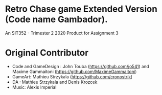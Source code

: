 # Retro Chase game Extended Version (Code name Gambador).

An SIT352 - Trimester 2 2020 Product for Assignment 3


# Original Contributor
- Code and GameDesign : John Touba (https://github.com/jo541) and Maxime Gammaitoni (https://github.com/MaximeGammaitoni)
- GameArt: Mathieu Strzykala (https://github.com/cronostrik)
- DA : Mathieu Strzykala and Denis Krozcek
- Music: Alexis Imperial
